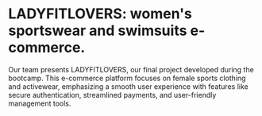 # LADYFITLOVERS: women's sportswear and swimsuits e-commerce.

Our team presents LADYFITLOVERS, our final project developed during the bootcamp. This e-commerce platform focuses on female sports clothing and activewear, emphasizing a smooth user experience with features like secure authentication, streamlined payments, and user-friendly management tools.

<!-- testing commitsaaaaaaa -->